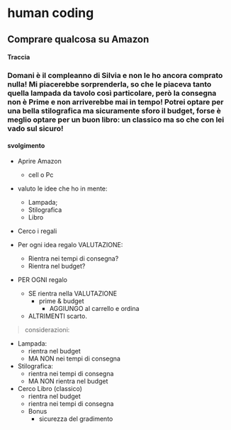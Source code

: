 # human coding
## Comprare qualcosa su Amazon
#### Traccia
### Domani è il compleanno di Silvia e non le ho ancora comprato nulla! Mi piacerebbe sorprenderla, so che le piaceva tanto quella lampada da tavolo così particolare, però la consegna non è Prime e non arriverebbe mai in tempo! Potrei optare per una bella stilografica ma sicuramente sforo il budget, forse è meglio optare per un buon libro: un classico ma so che con lei vado sul sicuro!

#### svolgimento


- Aprire Amazon
    - cell o Pc

- valuto le idee che ho in mente:
    - Lampada;
    - Stilografica
    - Libro

 - Cerco i regali

 - Per ogni idea regalo VALUTAZIONE:
    - Rientra nei tempi di consegna?
    - Rientra nel budget?

- PER OGNI regalo 
    - SE rientra nella VALUTAZIONE
        - prime & budget
            - AGGIUNGO al carrello e ordina
    - ALTRIMENTI scarto.

        

> considerazioni:
- Lampada:
    - rientra nel budget
    - MA NON nei tempi di consegna
- Stilografica:
    - rientra nei tempi di consegna
    - MA NON rientra nel budget 
- Cerco Libro (classico)
    - rientra nel budget 
    - rientra nei tempi di consegna
    - Bonus
        - sicurezza del gradimento